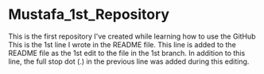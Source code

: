 # Mustafa_1st_Repository
This is the first repository I've created while learning how to use the GitHub
This is the 1st line I wrote in the README file.
This line is added to the README file as the 1st edit to the file in the 1st branch. In addition to this line, the full stop dot (.) in the previous line was added during this editing.
